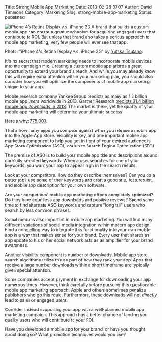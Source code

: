 Title: Strong Mobile App Marketing
Date: 2013-02-28 07:07
Author: David Timmons
Category: Marketing
Slug: strong-mobile-app-marketing
Status: published

![iPhone 4's Retina Display v.s. iPhone 3G][1]
<span class="img-caption">
  A brand that builds a custom mobile app can create a great mechanism for
  acquiring engaged users that contribute to ROI. But unless that brand
  also takes a serious approach to mobile app marketing, very few people
  will ever see that app.

  Photo: "iPhone 4's Retina Display v.s. iPhone 3G" by [Yutaka Tsutano][2].
</span>

It's no secret that modern marketing needs to incorporate mobile devices
into the campaign mix. Creating a custom mobile app affords a great
opportunity to extend your brand's reach. And while you may already know
this will require extra attention within your marketing plan, you should
also consider how you will optimize the components of mobile app
marketing unique to your app.

Mobile research company Yankee Group predicts as many as 1.3 billion
mobile app *users* worldwide in 2013. Gartner Research
[predicts 81.4 billion mobile app *downloads* in 2013][3]. The market
is there, yet the quality of your mobile app marketing will determine
your ultimate success.

Here's why: [775,000][4].

That's how many apps you compete against when you release a mobile app
into the Apple App Store. Visibility is key, and one important mobile
app marketing component to help you get in front of your desired
audience is App Store Optimization (ASO), cousin to Search Engine
Optimization (SEO).

The premise of ASO is to build your mobile app title and descriptions
around carefully selected keywords. When a user searches for one of your
keywords, you want your app to appear high in the search results.

Look at your competitors. How do they describe themselves? Can you do a
better job? Use some of their keywords and craft a good title, features
list, and mobile app description for your own software.

Are your competitors' mobile app marketing efforts completely optimized?
Do they have countless app downloads and positive reviews? Spend some
time to find alternate ASO keywords and capture "long tail" users who
search by less common phrases.

Social media is also important in mobile app marketing. You will find
many different variations of social media integration within modern app
design. Find a compelling way to integrate this functionality into your
own mobile app in a way that makes sense for your brand. Every user that
shares an app update to his or her social network acts as an amplifier
for your brand awareness.

Another visibility component is number of downloads. Mobile app store
search algorithms utilize this as part of how they rank your app. Apps
that receive a large number downloads within a short timeframe are
typically given special attention.

Some companies accept payment in exchange for downloading your app
numerous times. However, think carefully before pursuing this
questionable mobile app marketing approach. Apple and others sometimes
penalize publishers who go this route. Furthermore, these downloads will
not *directly* lead to sales or engaged users.

Consider instead supporting your app with a well-planned mobile app
marketing campaign. This approach has a better chance of landing you
quality users who will contribute to your ROI.

Have you developed a mobile app for your brand, or have you thought
about doing so? What promotion techniques would you use?


[1]: {filename}/images/2013/02/strong-mobile-app-marketing-and-app-visibility0.jpg
  "Mobile App Marketing Overview"

[2]: http://www.flickr.com/photos/ivyfield/4731067716/
  "View the original photo on Flickr."

[3]: http://www.gartner.com/newsroom/id/2153215
  "Click here to read the Gartner Research app store downloads forecast."

[4]: http://www.apple.com/pr/library/2013/01/07App-Store-Tops-40-Billion-Downloads-with-Almost-Half-in-2012.html
  "Click here to view Apple's App Store statistics."
